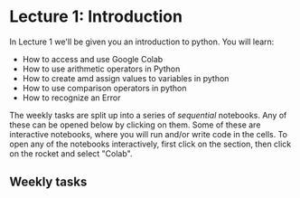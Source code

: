 # Lecture 1: Introduction 

In Lecture 1 we'll be given you an introduction to python. You will learn:

* How to access and use Google Colab
* How to use arithmetic operators in Python
* How to create amd assign values to variables in python
* How to use comparison operators in python
* How to recognize an Error

The weekly tasks are split up into a series of *sequential* notebooks. Any of these can be opened below by clicking on them. Some of these are interactive notebooks, where you will run and/or write code in the cells. To open any of the notebooks interactively, first click on the section, then click on the rocket and select "Colab".

## Weekly tasks

```{tableofcontents}
```


